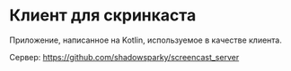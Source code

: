 # Клиент для скринкаста
Приложение, написанное на Kotlin, используемое в качестве клиента. 

Сервер: https://github.com/shadowsparky/screencast_server
